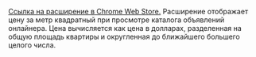 [Ссылка на расширение в Chrome Web Store.](https://chrome.google.com/webstore/detail/onliner-%D1%86%D0%B5%D0%BD%D0%B0-%D0%B7%D0%B0-%D0%BC%D0%B5%D1%82%D1%80-%D0%BA%D0%B2%D0%B0%D0%B4/nibdmfnaikjpeimbcijdjpakjceigfho)
Расширение отображает цену за метр квадратный при просмотре каталога объявлений онлайнера.
Цена вычисляется как цена в долларах, разделенная на общую площадь квартиры и округленная до ближайшего большего целого числа.